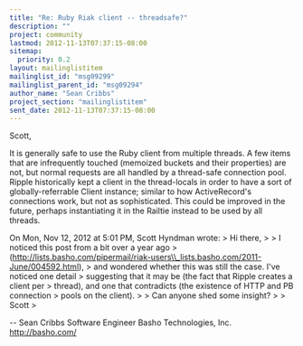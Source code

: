 ```yaml
---
title: "Re: Ruby Riak client -- threadsafe?"
description: ""
project: community
lastmod: 2012-11-13T07:37:15-08:00
sitemap:
  priority: 0.2
layout: mailinglistitem
mailinglist_id: "msg09299"
mailinglist_parent_id: "msg09294"
author_name: "Sean Cribbs"
project_section: "mailinglistitem"
sent_date: 2012-11-13T07:37:15-08:00
---
```



Scott,

It is generally safe to use the Ruby client from multiple threads. A
few items that are infrequently touched (memoized buckets and their
properties) are not, but normal requests are all handled by a
thread-safe connection pool. Ripple historically kept a client in the
thread-locals in order to have a sort of globally-referrable Client
instance; similar to how ActiveRecord's connections work, but not as
sophisticated. This could be improved in the future, perhaps
instantiating it in the Railtie instead to be used by all threads.

On Mon, Nov 12, 2012 at 5:01 PM, Scott Hyndman  wrote:
&gt; Hi there,
&gt;
&gt; I noticed this post from a bit over a year ago
&gt; (http://lists.basho.com/pipermail/riak-users\\_lists.basho.com/2011-June/004592.html),
&gt; and wondered whether this was still the case. I've noticed one detail
&gt; suggesting that it may be (the fact that Ripple creates a client per
&gt; thread), and one that contradicts (the existence of HTTP and PB connection
&gt; pools on the client).
&gt;
&gt; Can anyone shed some insight?
&gt;
&gt; Scott
&gt;


-- 
Sean Cribbs 
Software Engineer
Basho Technologies, Inc.
http://basho.com/

